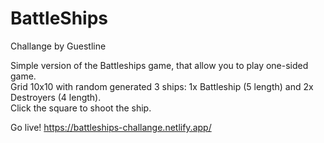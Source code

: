 ﻿# BattleShips

Challange by Guestline

Simple version of the Battleships game, that allow you to play one-sided game.<br/> Grid 10x10 with random generated 3 ships: 1x Battleship (5 length) and 2x Destroyers (4 length).<br/> Click the square to shoot the ship.

Go live! https://battleships-challange.netlify.app/
